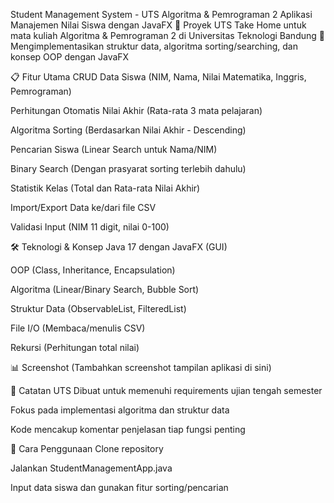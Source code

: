 Student Management System - UTS Algoritma & Pemrograman 2
Aplikasi Manajemen Nilai Siswa dengan JavaFX
🔹 Proyek UTS Take Home untuk mata kuliah Algoritma & Pemrograman 2 di Universitas Teknologi Bandung
🔹 Mengimplementasikan struktur data, algoritma sorting/searching, dan konsep OOP dengan JavaFX

📋 Fitur Utama
CRUD Data Siswa (NIM, Nama, Nilai Matematika, Inggris, Pemrograman)

Perhitungan Otomatis Nilai Akhir (Rata-rata 3 mata pelajaran)

Algoritma Sorting (Berdasarkan Nilai Akhir - Descending)

Pencarian Siswa (Linear Search untuk Nama/NIM)

Binary Search (Dengan prasyarat sorting terlebih dahulu)

Statistik Kelas (Total dan Rata-rata Nilai Akhir)

Import/Export Data ke/dari file CSV

Validasi Input (NIM 11 digit, nilai 0-100)

🛠 Teknologi & Konsep
Java 17 dengan JavaFX (GUI)

OOP (Class, Inheritance, Encapsulation)

Algoritma (Linear/Binary Search, Bubble Sort)

Struktur Data (ObservableList, FilteredList)

File I/O (Membaca/menulis CSV)

Rekursi (Perhitungan total nilai)

📊 Screenshot
(Tambahkan screenshot tampilan aplikasi di sini)

📝 Catatan UTS
Dibuat untuk memenuhi requirements ujian tengah semester

Fokus pada implementasi algoritma dan struktur data

Kode mencakup komentar penjelasan tiap fungsi penting

🎯 Cara Penggunaan
Clone repository

Jalankan StudentManagementApp.java

Input data siswa dan gunakan fitur sorting/pencarian
